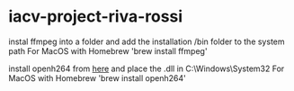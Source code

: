 # iacv-project-riva-rossi

instal ffmpeg into a folder and add the installation /bin folder to the system path
For MacOS with Homebrew 'brew install ffmpeg'

install openh264 from [here](https://github.com/cisco/openh264/releases?page=2) and place the .dll in C:\Windows\System32
For MacOS with Homebrew 'brew install openh264'
